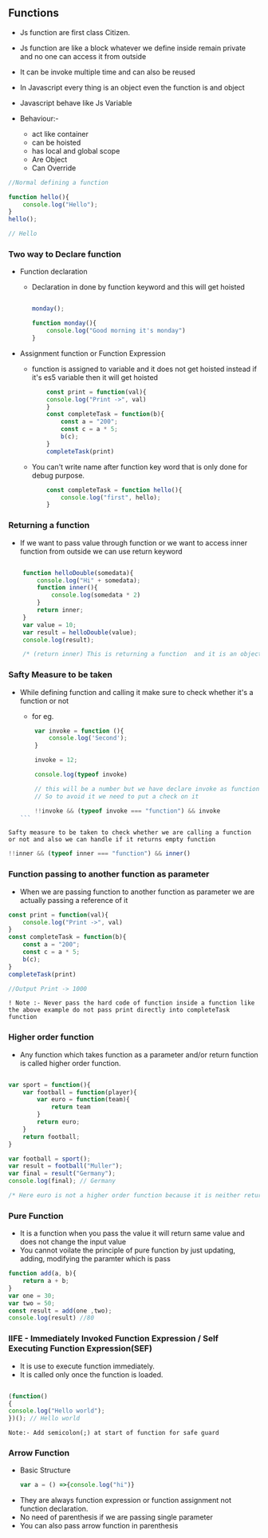 ## Functions 

* Js function are first class Citizen.
* Js function are like a block whatever we define inside remain private and no one can access it from outside
* It can be invoke multiple time and can also be reused
* In Javascript every thing is an object even the function is and object
* Javascript behave like Js Variable
* Behaviour:- 

    * act like container
    * can be hoisted
    * has local and global scope
    * Are Object
    * Can Override

```javascript
//Normal defining a function

function hello(){
    console.log("Hello");
}
hello(); 

// Hello
```


### Two way to Declare function

* Function declaration

    - Declaration in done by function keyword and this will get hoisted

        ```js
    
        monday();

        function monday(){
            console.log("Good morning it's monday")
        }
        ```

* Assignment function or Function Expression

    - function is assigned to variable and it does not get hoisted instead if it's es5 variable then it will get hoisted
    
        ```js
            const print = function(val){
            console.log("Print ->", val)
            }
            const completeTask = function(b){
                const a = "200";
                const c = a * 5;
                b(c);
            }
            completeTask(print)
        ```

    - You can't write name after function key word that is only done for debug purpose.

        ```js
            const completeTask = function hello(){
                console.log("first", hello);
            }
        ```
### Returning  a function 

* If we want to pass value through function or we want to access inner function from outside we can use return keyword

```Javascript

    function helloDouble(somedata){
        console.log("Hi" + somedata);
        function inner(){
            console.log(somedata * 2)
        }
        return inner;
    }
    var value = 10;
    var result = helloDouble(value);
    console.log(result);

    /* (return inner) This is returning a function  and it is an object means it is a pass by reference means it is not returning a function it is returning reference where the function is defined*/
```

### Safty Measure to be taken 

* While defining function and calling it make sure to check whether it's a function or not
    - for eg.

    ````js
        var invoke = function (){
            console.log('Second');
        }

        invoke = 12;

        console.log(typeof invoke) 

        // this will be a number but we have declare invoke as function 
        // So to avoid it we need to put a check on it

        !!invoke && (typeof invoke === "function") && invoke
    ```

`Safty measure to be taken to check whether we are calling a function or not and also we can handle if it returns empty function`

```javascript
!!inner && (typeof inner === "function") && inner()
```

### Function passing to another function as parameter

* When we are passing function to another function as parameter we are actually passing a reference of it

```js
const print = function(val){
    console.log("Print ->", val)
}
const completeTask = function(b){
    const a = "200";
    const c = a * 5;
    b(c);
}
completeTask(print)

//Output Print -> 1000
```

`! Note :- Never pass the hard code of function inside a function like the above example do not pass print directly into completeTask function `

### Higher order function

* Any function which takes function as a parameter and/or return function is called higher order function.

```js

var sport = function(){
    var football = function(player){
        var euro = function(team){
            return team
        }
        return euro;
    }
    return football;
}

var football = sport();
var result = football("Muller");
var final = result("Germany");
console.log(final); // Germany

/* Here euro is not a higher order function because it is neither returning function nor taking function as parameter*/
```

### Pure Function

* It is a function when you pass the value it will return same value and does not change the input value
* You cannot voilate the principle of pure function by just updating, adding, modifying the paramter which is pass

```js
function add(a, b){
    return a + b;
}
var one = 30;
var two = 50;
const result = add(one ,two);
console.log(result) //80
```

### IIFE - Immediately Invoked Function Expression / Self Executing Function Expression(SEF)

* It is use to execute function immediately. 
* It is called only once the function is loaded.

```js

(function()
{
console.log("Hello world");
})(); // Hello world
```
`Note:- Add semicolon(;) at start of function for safe guard`

### Arrow Function

* Basic Structure 
    ```js 
    var a = () =>{console.log("hi")}
    ```
* They are always function expression or function assignment not function declaration.
* No need of parenthesis if we are passing single parameter
* You can also pass arrow function in parenthesis 